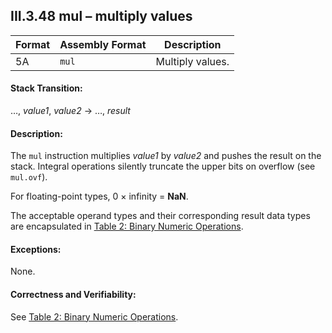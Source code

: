 ## III.3.48 mul &ndash; multiply values

 | Format | Assembly Format | Description
 | ---- | ---- | ----
 | 5A | `mul` | Multiply values.

#### Stack Transition:

&hellip;, _value1_, _value2_ &rarr; &hellip;, _result_

#### Description:

The `mul` instruction multiplies _value1_ by _value2_ and pushes the result on the stack. Integral operations silently truncate the upper bits on overflow (see `mul.ovf`).

For floating-point types, 0 &times; infinity = **NaN**.

The acceptable operand types and their corresponding result data types are encapsulated in [Table 2: Binary Numeric Operations](#todo-missing-hyperlink).

#### Exceptions:

None.

#### Correctness and Verifiability:

See [Table 2: Binary Numeric Operations](#todo-missing-hyperlink).

